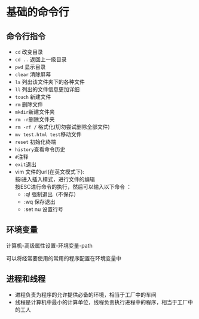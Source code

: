 # 基础的命令行

## 命令行指令

- `cd` 改变目录
- `cd ..` 返回上一级目录
- `pwd` 显示目录
- `clear` 清除屏幕
- `ls` 列出该文件夹下的各种文件
- `ll` 列出的文件信息更加详细
- `touch` 新建文件
- `rm` 删除文件
- `mkdir`新建文件夹
- `rm -r`删除文件夹
- `rm -rf /` 格式化(切勿尝试删除全部文件)
- `mv test.html test`移动文件
- `reset` 初始化终端
- `history`查看命令历史
- `#`注释
- `exit`退出
- vim 文件的url(在英文模式下):  
  按i进入插入模式，进行文件的编辑  
  按ESC进行命令的执行，然后可以输入以下命令
  ：  
  - :q! 强制退出（不保存）  
  - :wq 保存退出  
  - :set nu 设置行号

## 环境变量

计算机-高级属性设置-环境变量-path

可以将经常要使用的常用的程序配置在环境变量中

## 进程和线程

- 进程负责为程序的允许提供必备的环境，相当于工厂中的车间
- 线程是计算机中最小的计算单位，线程负责执行进程中的程序，相当于工厂中的工人
